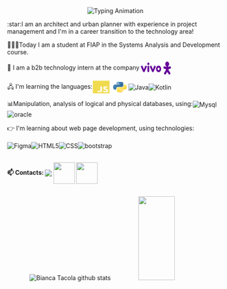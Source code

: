 <html>  
  <div align="center">
      <img src="https://readme-typing-svg.demolab.com?font=Fira+Code&pause=1000&color=393959&width=435&lines=Hello+World%2C+I+am+Bianca+Tacola!!" alt="Typing Animation">
  </div>
   <div>
    <p>:star:I am an architect and urban planner with experience in project management and I'm in a career transition to the technology area!</p>  
    <p>👩🏻‍🎓Today I am a student at FIAP in the Systems Analysis and Development course. </p>
    <p>💼 I am a b2b technology intern at the company <img align="center"  alt="vivo" height="30" width="70" src="vivo-120.svg" /></p>
    <p>🖧 I'm learning the languages:<img align="center" alt="Js" height="30" width="40" src="https://raw.githubusercontent.com/devicons/devicon/master/icons/javascript/javascript-plain.svg">  <img align="center" alt="Python" height="30" width="40" src="https://raw.githubusercontent.com/devicons/devicon/master/icons/python/python-original.svg"><img  align="center" alt="Java" height="30" width="70" src="https://cdn.jsdelivr.net/gh/devicons/devicon/icons/java/java-original.svg" /><img align="center" alt="Kotlin" height="50" width="50" src="https://cdn.jsdelivr.net/gh/devicons/devicon@latest/icons/kotlin/kotlin-original-wordmark.svg" /></p>
    <p>📊Manipulation, analysis of logical and physical databases, using:<img align="center" alt="Mysql" height="30" width="70" src="https://img.shields.io/badge/MySQL-005C84?style=for-the-badge&logo=mysql&logoColor=white">  <img align="center" alt="oracle" height="30" width="70" src="https://img.shields.io/badge/Oracle-F80000?style=for-the-badge&logo=Oracle&logoColor=white"></p>
    <p>👉 I'm learning about web page development, using technologies:<br/><br/><img  align="center" alt="Figma" height="30" width="70" src="https://cdn.jsdelivr.net/gh/devicons/devicon/icons/figma/figma-original.svg" /><img align="center" alt="HTML5" height="30" width="60" src="https://cdn.jsdelivr.net/gh/devicons/devicon/icons/html5/html5-original-wordmark.svg" /><img align="center"  alt="CSS" height="30" width="70"     src="https://cdn.jsdelivr.net/gh/devicons/devicon/icons/css3/css3-original.svg" /><img align="center"  alt="bootstrap" height="30" width="70" src="https://cdn.jsdelivr.net/gh/devicons/devicon/icons/bootstrap/bootstrap-original-wordmark.svg" /></p>
</div>

  

 

##
<div>
<h4>📫 Contacts: <a href="https://www.linkedin.com/in/bianca-souza-tacola/"><img align="center" style="margin-right:30" src="https://img.shields.io/badge/-LinkedIn-%230077B5?style=for-the-badge&logo=linkedin&logoColor=white" ></a>
 <a href="https://www.salesforce.com/trailblazer/bstacola" target="_blank"><img align="center" height="50" width="50" style="margin-right:10"  src="https://cdn.jsdelivr.net/gh/devicons/devicon@latest/icons/salesforce/salesforce-original.svg" /></a>
  <a href="https://www.kaggle.com/biancatacola" target="_blank"><img align="center" style="margin-right:10" height="50" width="50" src="https://cdn.jsdelivr.net/gh/devicons/devicon@latest/icons/kaggle/kaggle-original-wordmark.svg" /></a>
</h4> </div>   

##

<div align="center">  
  <img width="49%" height="195px" src="https://github-readme-stats.vercel.app/api?username=BiancaTacola&show_icons=true&count_private=true&hide_border=true&title_color=ff91a4&icon_color=ff91a4&text_color=c9d1d9&bg_color=0d1117" alt="Bianca Tacola github stats" /> 
  <img width="41%" height="195px" src="https://github-readme-stats.vercel.app/api/top-langs/?username=BiancaTacola&layout=compact&hide_border=true&title_color=ff91a4&text_color=ff91a4&bg_color=0d1117" /></div>
  </body>
  </html>



